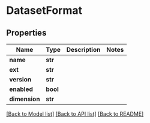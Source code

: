 # DatasetFormat

## Properties
Name | Type | Description | Notes
------------ | ------------- | ------------- | -------------
**name** | **str** |  | 
**ext** | **str** |  | 
**version** | **str** |  | 
**enabled** | **bool** |  | 
**dimension** | **str** |  | 

[[Back to Model list]](../README.md#documentation-for-models) [[Back to API list]](../README.md#documentation-for-api-endpoints) [[Back to README]](../README.md)

